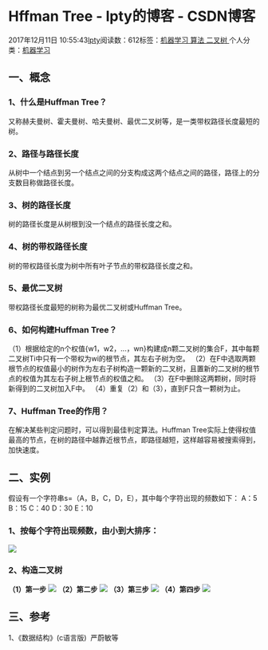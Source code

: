 
# Hffman Tree - lpty的博客 - CSDN博客

2017年12月11日 10:55:43[lpty](https://me.csdn.net/sinat_33741547)阅读数：612标签：[机器学习																](https://so.csdn.net/so/search/s.do?q=机器学习&t=blog)[算法																](https://so.csdn.net/so/search/s.do?q=算法&t=blog)[二叉树																](https://so.csdn.net/so/search/s.do?q=二叉树&t=blog)[
							](https://so.csdn.net/so/search/s.do?q=算法&t=blog)[
																					](https://so.csdn.net/so/search/s.do?q=机器学习&t=blog)个人分类：[机器学习																](https://blog.csdn.net/sinat_33741547/article/category/6482345)
[
																								](https://so.csdn.net/so/search/s.do?q=机器学习&t=blog)



## 一、概念
### 1、什么是Huffman Tree？
又称赫夫曼树、霍夫曼树、哈夫曼树、最优二叉树等，是一类带权路径长度最短的树。
### 2、路径与路径长度
从树中一个结点到另一个结点之间的分支构成这两个结点之间的路径，路径上的分支数目称做路径长度。
### 3、树的路径长度
树的路径长度是从树根到没一个结点的路径长度之和。
### 4、树的带权路径长度
树的带权路径长度为树中所有叶子节点的带权路径长度之和。
### 5、最优二叉树
带权路径长度最短的树称为最优二叉树或Huffman Tree。
### 6、如何构建Huffman Tree？
（1）根据给定的n个权值{w1，w2，...，wn}构建成n颗二叉树的集合F，其中每颗二叉树Ti中只有一个带权为wi的根节点，其左右子树为空。
（2）在F中选取两颗根节点的权值最小的树作为左右子树构造一颗新的二叉树，且置新的二叉树的根节点的权值为其左右子树上根节点的权值之和。
（3）在F中删除这两颗树，同时将新得到的二叉树加入F中。
（4）重复（2）和（3），直到F只含一颗树为止。
### 7、Huffman Tree的作用？
在解决某些判定问题时，可以得到最佳判定算法。Huffman Tree实际上使得权值最高的节点，在树的路径中越靠近根节点，即路径越短，这样越容易被搜索得到，加快速度。
## 二、实例
假设有一个字符串s=（A，B，C，D，E），其中每个字符出现的频数如下：
A：5
B：15
C：40
D：30
E：10
### 1、按每个字符出现频数，由小到大排序：
![](https://img-blog.csdn.net/20171211103914351?watermark/2/text/aHR0cDovL2Jsb2cuY3Nkbi5uZXQvc2luYXRfMzM3NDE1NDc=/font/5a6L5L2T/fontsize/400/fill/I0JBQkFCMA==/dissolve/70/gravity/Center)

### 2、构造二叉树
**（1）第一步**
![](https://img-blog.csdn.net/20171211105023265?watermark/2/text/aHR0cDovL2Jsb2cuY3Nkbi5uZXQvc2luYXRfMzM3NDE1NDc=/font/5a6L5L2T/fontsize/400/fill/I0JBQkFCMA==/dissolve/70/gravity/Center)
**（2）第二步**
![](https://img-blog.csdn.net/20171211105225033?watermark/2/text/aHR0cDovL2Jsb2cuY3Nkbi5uZXQvc2luYXRfMzM3NDE1NDc=/font/5a6L5L2T/fontsize/400/fill/I0JBQkFCMA==/dissolve/70/gravity/Center)
**（3）第三步**
![](https://img-blog.csdn.net/20171211105316513?watermark/2/text/aHR0cDovL2Jsb2cuY3Nkbi5uZXQvc2luYXRfMzM3NDE1NDc=/font/5a6L5L2T/fontsize/400/fill/I0JBQkFCMA==/dissolve/70/gravity/Center)
**（4）第四步**
![](https://img-blog.csdn.net/20171211105356721?watermark/2/text/aHR0cDovL2Jsb2cuY3Nkbi5uZXQvc2luYXRfMzM3NDE1NDc=/font/5a6L5L2T/fontsize/400/fill/I0JBQkFCMA==/dissolve/70/gravity/Center)

## 三、参考
1、《数据结构》(c语言版)  严蔚敏等


